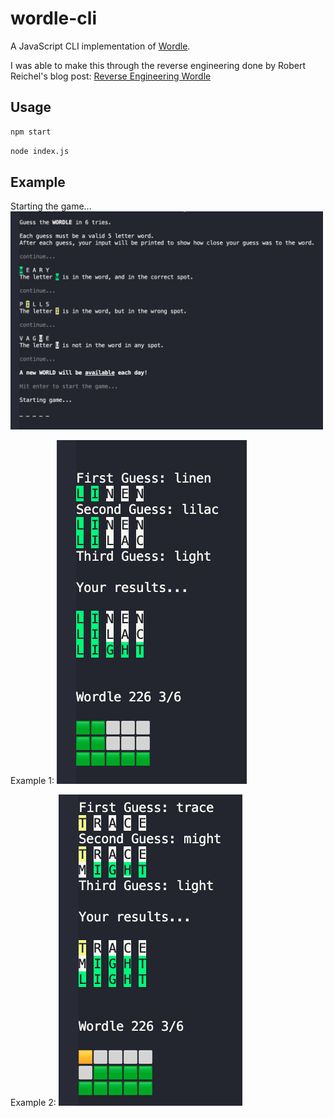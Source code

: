 # wordle-cli
A JavaScript CLI implementation of [Wordle](https://www.powerlanguage.co.uk/wordle/).

I was able to make this through the reverse engineering done by Robert Reichel's blog post: [Reverse Engineering Wordle](https://reichel.dev/blog/reverse-engineering-wordle.html#looking-for-network-requests)

## Usage
```bash
npm start
```
```bash
node index.js
```
## Example
Starting the game...
<img src="./assets/cli-example-0.png" alt="Game directions" width="500px"/>

Example 1:
<img src="./assets/cli-example-1.png" alt="Gameplay"/>

Example 2:
<img src="./assets/cli-example-2.png" alt="Gameplay"/>
